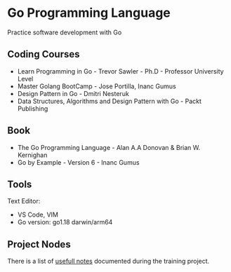 # Go Programming Language
Practice software development with Go

## Coding Courses
- Learn Programming in Go - Trevor Sawler - Ph.D - Professor University Level
- Master Golang BootCamp - Jose Portilla, Inanc Gumus
- Design Pattern in Go - Dmitri Nesteruk
- Data Structures, Algorithms and Design Pattern with Go - Packt Publishing
  
## Book 
- The Go Programming Language - Alan A.A Donovan & Brian W. Kernighan  
- Go by Example - Version 6 - Inanc Gumus

## Tools  
Text Editor:  
- VS Code, VIM
- Go version: go1.18 darwin/arm64 

## Project Nodes 
There is a list of [usefull notes](./ProjectNotes.md) documented during the training project. 
